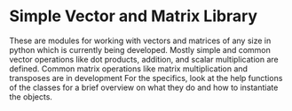 # Simple Vector and Matrix Library
These are modules for working with vectors and matrices of any size in python which is currently being developed. 
Mostly simple and common vector operations like dot products, addition, and scalar multiplication are defined.
Common matrix operations like matrix multiplication and transposes are in development
For the specifics, look at the help functions of the classes for a brief overview on what they do and how to instantiate the objects.
